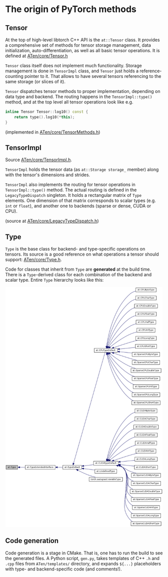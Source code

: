 
# The origin of PyTorch methods

## Tensor

At the top of high-level libtorch C++ API is the `at::Tensor` class. It provides a comprehensive set
of methods for tensor storage management, data initialization, auto-differentiation, as well as all
basic tensor operations. It is defined at
[ATen/core/Tensor.h](https://github.com/pytorch/pytorch/blob/master/aten/src/ATen/core/Tensor.h)

`Tensor` class itself does not implement much functionality. Storage management is done in
`TensorImpl` class, and `Tensor` just holds a reference-counting pointer to it. That allows to have
several tensors referencing to the same storage (or slices of it).

`Tensor` dispatches tensor methods to proper implementation, depending on data type and backend.
The routing happens in the `TensorImpl::type()` method, and at the top level all tensor
operations look like e.g.

```C++
inline Tensor Tensor::log10() const {
    return type().log10(*this);
}
```

(implemented in
[ATen/core/TensorMethods.h](https://github.com/pytorch/pytorch/blob/master/aten/src/ATen/core/TensorMethods.h))

## TensorImpl

Source
[ATen/core/TensorImpl.h](https://github.com/pytorch/pytorch/blob/master/aten/src/ATen/core/TensorImpl.h).

`TensorImpl` holds the tensor data (as `at::Storage storage_` member) along with the tensor's
dimensions and strides.

`TensorImpl` also implements the routing for tensor operations in `TensorImpl::type()` method. The
actual routing is defined in the `LegacyTypeDispatch` singleton. It holds a rectangular matrix of
`Type` elements. One dimension of that matrix corresponds to scalar types (e.g. `int` or `float`),
and another one to backends (sparse or dense, CUDA or CPU).

(source at
[ATen/core/LegacyTypeDispatch.h](https://github.com/pytorch/pytorch/blob/master/aten/src/ATen/core/LegacyTypeDispatch.h))

## Type

`Type` is the base class for backend- and type-specific operations on tensors. Its source is a good
reference on what operations a tensor should support:
[ATen/core/Type.h](https://github.com/pytorch/pytorch/blob/master/aten/src/ATen/core/Type.h).

Code for classes that inherit from `Type` are **generated** at the build time. There is a
`Type`-derived class for each combination of the backend and scalar type. Entire `Type` hierarchy
looks like this:

![libtorch Type hierarchy](structat_1_1Type__inherit__graph.png)

## Code generation

Code generation is a stage in CMake. That is, one has to run the build to see the generated files. A
Python script, `gen.py`, takes templates of C++ `.h` and `.cpp` files from `ATen/templates/`
directory, and expands `${...}` placeholders with type- and backend-specific code (and comments!).

